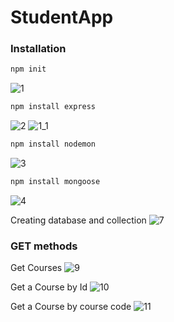 # StudentApp

### Installation

```bash
npm init
```
![1](https://github.com/user-attachments/assets/56308b9d-fea2-41ce-9fe4-39277c8e5dd6)

```bash
npm install express
```
![2](https://github.com/user-attachments/assets/ea947f81-3269-4de7-9bf8-48de76262d32)
![1_1](https://github.com/user-attachments/assets/29922290-18fa-433d-a364-940f6181c275)

```bash
npm install nodemon
```
![3](https://github.com/user-attachments/assets/825c975f-2083-43b4-9363-bebc257f23a5)

```bash
npm install mongoose
```
![4](https://github.com/user-attachments/assets/c0b81b86-0f1b-4b73-992e-0abbb2fba3bb)

Creating database and collection
![7](https://github.com/user-attachments/assets/9b70b669-8f7e-4a7a-a0be-cd385b09607d)

### GET methods
Get Courses
![9](https://github.com/user-attachments/assets/7326f7f5-972f-40cf-a820-49e4ef6ca522)

Get a Course by Id
![10](https://github.com/user-attachments/assets/a670deff-fe01-485c-a560-5ee9d88fc718)

Get a Course by course code
![11](https://github.com/user-attachments/assets/e4f20a84-c954-47b3-8c83-90add5812656)

